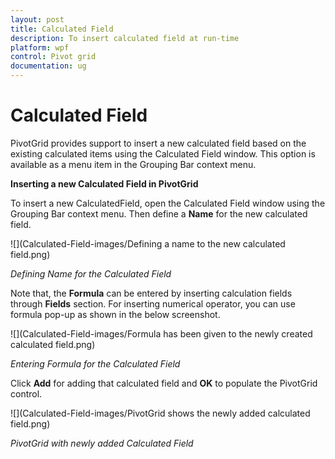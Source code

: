 ```yaml
---
layout: post
title: Calculated Field
description: To insert calculated field at run-time
platform: wpf
control: Pivot grid
documentation: ug
---
```


# Calculated Field

PivotGrid provides support to insert a new calculated field based on the existing calculated items using the Calculated Field window. This option is available as a menu item in the Grouping Bar context menu.

**Inserting a new Calculated Field in PivotGrid**

To insert a new CalculatedField, open the Calculated Field window using the Grouping Bar context menu. Then define a **Name** for the new calculated field.

![](Calculated-Field-images/Defining a name to the new calculated field.png)

_Defining Name for the Calculated Field_

Note that, the **Formula** can be entered by inserting calculation fields through **Fields** section. For inserting numerical operator, you can use formula pop-up as shown in the below screenshot.

![](Calculated-Field-images/Formula has been given to the newly created calculated field.png)

_Entering Formula for the Calculated Field_

Click **Add** for adding that calculated field and **OK** to populate the PivotGrid control.

![](Calculated-Field-images/PivotGrid shows the newly added calculated field.png)

_PivotGrid with newly added Calculated Field_
